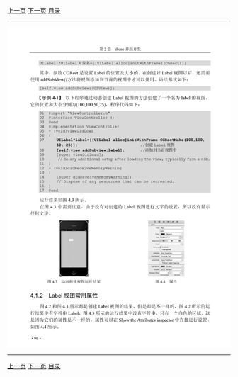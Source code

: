 [上一页](107.md) [下一页](109.md) [目录](../README.md)

***

![108](../images/108.png)

***

[上一页](107.md) [下一页](109.md) [目录](../README.md)